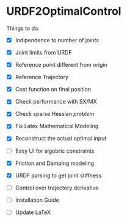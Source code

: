 # URDF2OptimalControl



Things to do:
- [x] Indipendence to number of joints
- [x] Joint limits from URDF
- [x] Reference point different from origin
- [x] Reference Trajectory
- [x] Cost function on final position
- [x] Check performance with SX/MX
- [x] Check sparse Hessian *problem*
- [x] Fix Latex Mathematical Modeling
- [x] Reconstruct the actual optimal input
- [ ] Easy UI for algebric constraints
- [x] Friction and Damping modeling
- [x] URDF parsing to get joint stiffness
- [ ] Control over trajectory derivative
- [ ] Installation Guide
- [ ] Update LaTeX


